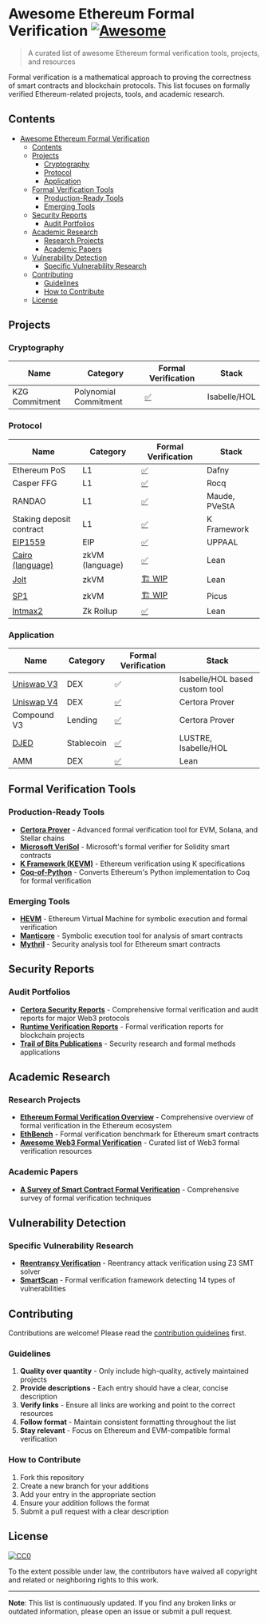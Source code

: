# Awesome Ethereum Formal Verification [![Awesome](https://awesome.re/badge.svg)](https://awesome.re)

> A curated list of awesome Ethereum formal verification tools, projects, and resources

Formal verification is a mathematical approach to proving the correctness of smart contracts and blockchain protocols. This list focuses on formally verified Ethereum-related projects, tools, and academic research.

## Contents

- [Awesome Ethereum Formal Verification ](#awesome-ethereum-formal-verification-)
  - [Contents](#contents)
  - [Projects](#projects)
    - [Cryptography](#cryptography)
    - [Protocol](#protocol)
    - [Application](#application)
  - [Formal Verification Tools](#formal-verification-tools)
    - [Production-Ready Tools](#production-ready-tools)
    - [Emerging Tools](#emerging-tools)
  - [Security Reports](#security-reports)
    - [Audit Portfolios](#audit-portfolios)
  - [Academic Research](#academic-research)
    - [Research Projects](#research-projects)
    - [Academic Papers](#academic-papers)
  - [Vulnerability Detection](#vulnerability-detection)
    - [Specific Vulnerability Research](#specific-vulnerability-research)
  - [Contributing](#contributing)
    - [Guidelines](#guidelines)
    - [How to Contribute](#how-to-contribute)
  - [License](#license)

## Projects
### Cryptography

| Name | Category | Formal Verification | Stack |
| ---- | ---- | ---- | ---- |
| KZG Commitment | Polynomial Commitment | [✅](https://github.com/tobias-rothmann/Polynomial-Commitment-Schemes) | Isabelle/HOL |

### Protocol

| Name | Category | Formal Verification | Stack |
| ---- | ---- | ---- | ---- |
| Ethereum PoS | L1 | [✅](https://github.com/ConsenSys/eth2.0-dafny) | Dafny |
| Casper FFG | L1 | [✅](https://github.com/runtimeverification/casper-proofs) | Rocq |
| RANDAO | L1 | [✅](https://github.com/runtimeverification/rdao-smc) | Maude, PVeStA |
| Staking deposit contract | L1 | [✅](https://github.com/runtimeverification/deposit-contract-verification) | K Framework |
| [EIP1559](https://eips.ethereum.org/EIPS/eip-1559) | EIP | [✅](https://ieeexplore.ieee.org/document/9842730) | UPPAAL |
| [Cairo (language)](https://github.com/starkware-libs/cairo-lang) | zkVM (language) | [✅](https://github.com/starkware-libs/formal-proofs) | Lean |
| [Jolt](https://github.com/a16z/jolt) | zkVM | [🏗️ WIP](https://github.com/GaloisInc/zk-lean) | Lean |
| [SP1](https://github.com/succinctlabs/sp1) | zkVM | [🏗️ WIP](https://medium.com/veridise/verifying-sp1-circuit-determinism-with-picus-a-collaboration-between-veridise-and-succinct-985c7a6dd9b5) | Picus |
| [Intmax2](https://github.com/InternetMaximalism/intmax2) | Zk Rollup | [✅](https://github.com/NethermindEth/FVIntmax) | Lean |

### Application

| Name | Category | Formal Verification | Stack |
| ---- | ---- | ---- | ---- |
| [Uniswap V3](https://github.com/Uniswap/v3-core) | DEX | ✅ | Isabelle/HOL based custom tool |
| [Uniswap V4](https://github.com/Uniswap/v4-core) | DEX | [✅](https://certora.cdn.prismic.io/certora/Z4UNepbqstJ99YI5_InformedeSeguridadUniswapV4.pdf) | Certora Prover |
| Compound V3 | Lending | [✅](https://certora.cdn.prismic.io/certora/e7ca6508-fad8-4a41-8588-b3312d8b750e_Compound+Report.pdf) | Certora Prover |
| [DJED](https://github.com/DjedAlliance/Djed-Solidity)  | Stablecoin | [✅](https://iohk.io/en/research/library/papers/djed-a-formally-verified-crypto-backed-pegged-algorithmic-stablecoin/) | LUSTRE, Isabelle/HOL |
| AMM | DEX | [✅](https://github.com/danielepusceddu/lean4-amm) | Lean |


## Formal Verification Tools

### Production-Ready Tools

- **[Certora Prover](https://www.certora.com/)** - Advanced formal verification tool for EVM, Solana, and Stellar chains
- **[Microsoft VeriSol](https://github.com/microsoft/verisol)** - Microsoft's formal verifier for Solidity smart contracts
- **[K Framework (KEVM)](https://github.com/kframework/evm-semantics)** - Ethereum verification using K specifications
- **[Coq-of-Python](https://github.com/formal-land/coq-of-python)** - Converts Ethereum's Python implementation to Coq for formal verification

### Emerging Tools

- **[HEVM](https://github.com/dapphub/dapptools/tree/master/src/hevm)** - Ethereum Virtual Machine for symbolic execution and formal verification
- **[Manticore](https://github.com/trailofbits/manticore)** - Symbolic execution tool for analysis of smart contracts
- **[Mythril](https://github.com/ConsenSys/mythril)** - Security analysis tool for Ethereum smart contracts

## Security Reports

### Audit Portfolios

- **[Certora Security Reports](https://www.certora.com/reports)** - Comprehensive formal verification and audit reports for major Web3 protocols
- **[Runtime Verification Reports](https://runtimeverification.com/smartcontract)** - Formal verification reports for blockchain projects
- **[Trail of Bits Publications](https://blog.trailofbits.com/)** - Security research and formal methods applications

## Academic Research

### Research Projects

- **[Ethereum Formal Verification Overview](https://github.com/leonardoalt/ethereum_formal_verification_overview)** - Comprehensive overview of formal verification in the Ethereum ecosystem
- **[EthBench](https://github.com/seresistvanandras/EthBench)** - Formal verification benchmark for Ethereum smart contracts
- **[Awesome Web3 Formal Verification](https://github.com/johnsonstephan/awesome-web3-formal-verification)** - Curated list of Web3 formal verification resources

### Academic Papers

- **[A Survey of Smart Contract Formal Verification](https://arxiv.org/abs/2008.02712)** - Comprehensive survey of formal verification techniques

## Vulnerability Detection

### Specific Vulnerability Research

- **[Reentrancy Verification](https://www.mdpi.com/2079-9292/12/10/2152)** - Reentrancy attack verification using Z3 SMT solver
- **[SmartScan](https://www.jatit.org/volumes/Vol103No3/4Vol103No3.pdf)** - Formal verification framework detecting 14 types of vulnerabilities

## Contributing

Contributions are welcome! Please read the [contribution guidelines](CONTRIBUTING.md) first.

### Guidelines

1. **Quality over quantity** - Only include high-quality, actively maintained projects
2. **Provide descriptions** - Each entry should have a clear, concise description
3. **Verify links** - Ensure all links are working and point to the correct resources
4. **Follow format** - Maintain consistent formatting throughout the list
5. **Stay relevant** - Focus on Ethereum and EVM-compatible formal verification

### How to Contribute

1. Fork this repository
2. Create a new branch for your additions
3. Add your entry in the appropriate section
4. Ensure your addition follows the format
5. Submit a pull request with a clear description

## License

[![CC0](https://mirrors.creativecommons.org/presskit/buttons/88x31/svg/cc-zero.svg)](https://creativecommons.org/publicdomain/zero/1.0/)

To the extent possible under law, the contributors have waived all copyright and related or neighboring rights to this work.

---

**Note**: This list is continuously updated. If you find any broken links or outdated information, please open an issue or submit a pull request.

